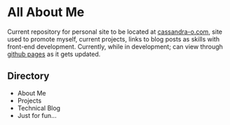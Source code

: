 # All About Me

Current repository for personal site to be located at [cassandra-o.com](https://cassandra-o.com), site used to promote myself, current projects, links to blog posts as skills with front-end development.  Currently, while in development; can view through [github pages](https://cassymarie.github.io/cassandra-o/) as it gets updated.

## Directory

- About Me
- Projects
- Technical Blog
- Just for fun...
